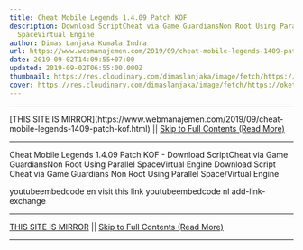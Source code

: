 ```yaml
---
title: Cheat Mobile Legends 1.4.09 Patch KOF
description: Download ScriptCheat via Game GuardiansNon Root Using Parallel
  SpaceVirtual Engine
author: Dimas Lanjaka Kumala Indra
url: https://www.webmanajemen.com/2019/09/cheat-mobile-legends-1409-patch-kof.html
date: 2019-09-02T14:09:55+07:00
updated: 2019-09-02T06:55:00.000Z
thumbnail: https://res.cloudinary.com/dimaslanjaka/image/fetch/https://oketekno.com/wp-content/uploads/2019/04/Granger-Mobile-Legends-1068x534.jpg
cover: https://res.cloudinary.com/dimaslanjaka/image/fetch/https://oketekno.com/wp-content/uploads/2019/04/Granger-Mobile-Legends-1068x534.jpg
---
```


<hr/> [THIS SITE IS MIRROR](https://www.webmanajemen.com/2019/09/cheat-mobile-legends-1409-patch-kof.html) || <a href="https://www.webmanajemen.com/2019/09/cheat-mobile-legends-1409-patch-kof.html" rel="follow" class="button" id="read-more">Skip to Full Contents (Read More)</a> <hr/> Cheat Mobile Legends 1.4.09 Patch KOF - Download ScriptCheat via Game GuardiansNon Root Using Parallel SpaceVirtual Engine Download Script
Cheat via Game Guardians
Non Root Using Parallel Space/Virtual Engine
 
youtubeembedcode en
visit this link
youtubeembedcode nl
add-link-exchange <hr/> [THIS SITE IS MIRROR](https://www.webmanajemen.com/2019/09/cheat-mobile-legends-1409-patch-kof.html) || <a href="https://www.webmanajemen.com/2019/09/cheat-mobile-legends-1409-patch-kof.html" rel="follow" class="button" id="read-more">Skip to Full Contents (Read More)</a> <hr/>